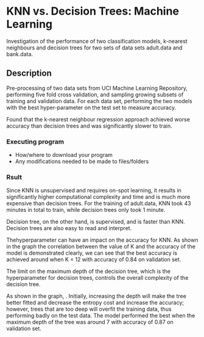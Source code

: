 
# KNN vs. Decision Trees: Machine Learning

Investigation of the performance of two classification models, k-nearest neighbours and decision trees for two sets of data sets adult.data and bank.data.

## Description

Pre-processing of two data sets from UCI Machine Learning Repository, performing five fold cross validation, and sampling growing subsets of training and validation data. For each data set, performing the two models with the best hyper-parameter on the test set to measure accuracy.

Found that the k-nearest neighbour regression approach achieved worse accuracy than decision trees and was significantly slower to train.

### Executing program

* How/where to download your program
* Any modifications needed to be made to files/folders

### Rsult

Since KNN is unsupervised and requires on-spot learning, it results in significantly higher computational complexity and time and is much more expensive than decision trees. For the training of adult.data, KNN took 43 minutes in total to train, while decision trees only took 1 minute.

Decision tree, on the other hand, is supervised, and is faster than KNN. Decision trees are also easy to read and interpret.

Thehyperparameter can have an impact on the accuracy for KNN. As shown in the graph the correlation between the value of K and the accuracy of the model is demonstrated clearly, we can see that the best accuracy is achieved around when K = 12 with accuracy of 0.84 on validation set.

The limit on the maximum depth of the decision tree, which is the hyperparameter for decision trees, controls the overall complexity of the decision tree.

As shown in the graph, . Initially, increasing the depth will make the tree better fitted and decrease the entropy cost and increase the accuracy; however, trees that are too deep will overfit the training data, thus performing badly on the test data. The model performed the best when the maximum depth of the tree was around 7 with accuracy of 0.87 on validation set.
```

